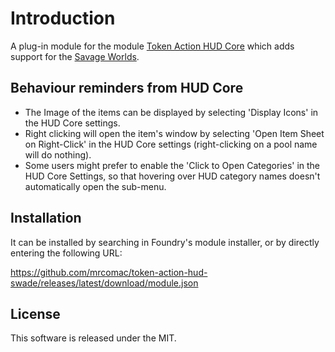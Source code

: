 # Introduction

A plug-in module for the module [Token Action HUD Core](https://foundryvtt.com/packages/token-action-hud-core) which adds support for the [Savage Worlds](https://foundryvtt.com/packages/swade).

## Behaviour reminders from HUD Core

- The Image of the items can be displayed by selecting 'Display Icons' in the HUD Core settings.
- Right clicking will open the item's window by selecting 'Open Item Sheet on Right-Click' in the HUD Core settings (right-clicking on a pool name will do nothing).
- Some users might prefer to enable the 'Click to Open Categories' in the HUD Core Settings, so that hovering over HUD category names doesn't automatically open the sub-menu.

## Installation

It can be installed by searching in Foundry's module installer, or by directly entering the following URL:

https://github.com/mrcomac/token-action-hud-swade/releases/latest/download/module.json

## License

This software is released under the MIT.
